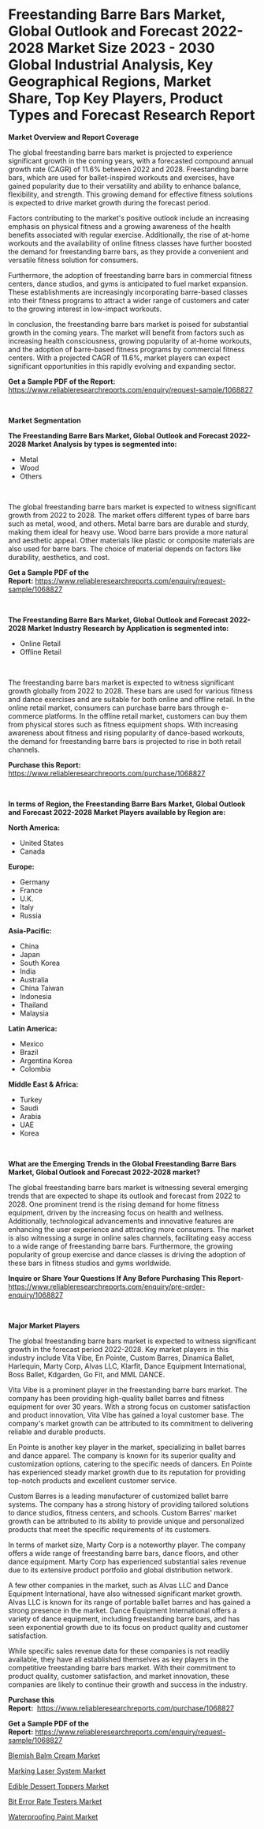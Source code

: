<p><h1>Freestanding Barre Bars Market, Global Outlook and Forecast 2022-2028 Market Size 2023 - 2030 Global Industrial Analysis, Key Geographical Regions, Market Share, Top Key Players, Product Types and Forecast Research Report</h1></p><p><strong>Market Overview and Report Coverage</strong></p>
<p><p>The global freestanding barre bars market is projected to experience significant growth in the coming years, with a forecasted compound annual growth rate (CAGR) of 11.6% between 2022 and 2028. Freestanding barre bars, which are used for ballet-inspired workouts and exercises, have gained popularity due to their versatility and ability to enhance balance, flexibility, and strength. This growing demand for effective fitness solutions is expected to drive market growth during the forecast period.</p><p>Factors contributing to the market's positive outlook include an increasing emphasis on physical fitness and a growing awareness of the health benefits associated with regular exercise. Additionally, the rise of at-home workouts and the availability of online fitness classes have further boosted the demand for freestanding barre bars, as they provide a convenient and versatile fitness solution for consumers.</p><p>Furthermore, the adoption of freestanding barre bars in commercial fitness centers, dance studios, and gyms is anticipated to fuel market expansion. These establishments are increasingly incorporating barre-based classes into their fitness programs to attract a wider range of customers and cater to the growing interest in low-impact workouts.</p><p>In conclusion, the freestanding barre bars market is poised for substantial growth in the coming years. The market will benefit from factors such as increasing health consciousness, growing popularity of at-home workouts, and the adoption of barre-based fitness programs by commercial fitness centers. With a projected CAGR of 11.6%, market players can expect significant opportunities in this rapidly evolving and expanding sector.</p></p>
<p><strong>Get a Sample PDF of the Report:</strong> <a href="https://www.reliableresearchreports.com/enquiry/request-sample/1068827">https://www.reliableresearchreports.com/enquiry/request-sample/1068827</a></p>
<p>&nbsp;</p>
<p><strong>Market Segmentation</strong></p>
<p><strong>The Freestanding Barre Bars Market, Global Outlook and Forecast 2022-2028 Market Analysis by types is segmented into:</strong></p>
<p><ul><li>Metal</li><li>Wood</li><li>Others</li></ul></p>
<p>&nbsp;</p>
<p><p>The global freestanding barre bars market is expected to witness significant growth from 2022 to 2028. The market offers different types of barre bars such as metal, wood, and others. Metal barre bars are durable and sturdy, making them ideal for heavy use. Wood barre bars provide a more natural and aesthetic appeal. Other materials like plastic or composite materials are also used for barre bars. The choice of material depends on factors like durability, aesthetics, and cost.</p></p>
<p><strong>Get a Sample PDF of the Report:</strong>&nbsp;<a href="https://www.reliableresearchreports.com/enquiry/request-sample/1068827">https://www.reliableresearchreports.com/enquiry/request-sample/1068827</a></p>
<p>&nbsp;</p>
<p><strong>The Freestanding Barre Bars Market, Global Outlook and Forecast 2022-2028 Market Industry Research by Application is segmented into:</strong></p>
<p><ul><li>Online Retail</li><li>Offline Retail</li></ul></p>
<p>&nbsp;</p>
<p><p>The freestanding barre bars market is expected to witness significant growth globally from 2022 to 2028. These bars are used for various fitness and dance exercises and are suitable for both online and offline retail. In the online retail market, consumers can purchase barre bars through e-commerce platforms. In the offline retail market, customers can buy them from physical stores such as fitness equipment shops. With increasing awareness about fitness and rising popularity of dance-based workouts, the demand for freestanding barre bars is projected to rise in both retail channels.</p></p>
<p><strong>Purchase this Report:</strong>&nbsp; <a href="https://www.reliableresearchreports.com/purchase/1068827">https://www.reliableresearchreports.com/purchase/1068827</a></p>
<p>&nbsp;</p>
<p><strong>In terms of Region, the Freestanding Barre Bars Market, Global Outlook and Forecast 2022-2028 Market Players available by Region are:</strong></p>
<p>
    <p> <strong> North America: </strong>
        <ul>
            <li>United States</li>
            <li>Canada</li>
        </ul>
        </p> 
    <p> <strong> Europe: </strong>
        <ul>
            <li>Germany</li>
            <li>France</li>
            <li>U.K.</li>
            <li>Italy</li>
            <li>Russia</li>
        </ul>
        </p> 
    <p> <strong> Asia-Pacific: </strong>
        <ul>
            <li>China</li>
            <li>Japan</li>
            <li>South Korea</li>
            <li>India</li>
            <li>Australia</li>
            <li>China Taiwan</li>
            <li>Indonesia</li>
            <li>Thailand</li>
            <li>Malaysia</li>
        </ul>
        </p> 
    <p> <strong> Latin America: </strong>
        <ul>
            <li>Mexico</li>
            <li>Brazil</li>
            <li>Argentina Korea</li>
            <li>Colombia</li>
        </ul>
        </p> 
    <p> <strong> Middle East & Africa: </strong>
        <ul>
            <li>Turkey</li>
            <li>Saudi</li>
            <li>Arabia</li>
            <li>UAE</li>
            <li>Korea</li>
        </ul>
    </p>
    </p>
<p>&nbsp;</p>
<p><strong>What are the Emerging Trends in the Global Freestanding Barre Bars Market, Global Outlook and Forecast 2022-2028 market?</strong></p>
<p><p>The global freestanding barre bars market is witnessing several emerging trends that are expected to shape its outlook and forecast from 2022 to 2028. One prominent trend is the rising demand for home fitness equipment, driven by the increasing focus on health and wellness. Additionally, technological advancements and innovative features are enhancing the user experience and attracting more consumers. The market is also witnessing a surge in online sales channels, facilitating easy access to a wide range of freestanding barre bars. Furthermore, the growing popularity of group exercise and dance classes is driving the adoption of these bars in fitness studios and gyms worldwide.</p></p>
<p><strong>Inquire or Share Your Questions If Any Before Purchasing This Report</strong>- <a href="https://www.reliableresearchreports.com/enquiry/pre-order-enquiry/1068827">https://www.reliableresearchreports.com/enquiry/pre-order-enquiry/1068827</a></p>
<p>&nbsp;</p>
<p><strong>Major Market Players</strong></p>
<p><p>The global freestanding barre bars market is expected to witness significant growth in the forecast period 2022-2028. Key market players in this industry include Vita Vibe, En Pointe, Custom Barres, Dinamica Ballet, Harlequin, Marty Corp, Alvas LLC, Klarfit, Dance Equipment International, Boss Ballet, Kdgarden, Go Fit, and MML DANCE.</p><p>Vita Vibe is a prominent player in the freestanding barre bars market. The company has been providing high-quality ballet barres and fitness equipment for over 30 years. With a strong focus on customer satisfaction and product innovation, Vita Vibe has gained a loyal customer base. The company's market growth can be attributed to its commitment to delivering reliable and durable products.</p><p>En Pointe is another key player in the market, specializing in ballet barres and dance apparel. The company is known for its superior quality and customization options, catering to the specific needs of dancers. En Pointe has experienced steady market growth due to its reputation for providing top-notch products and excellent customer service.</p><p>Custom Barres is a leading manufacturer of customized ballet barre systems. The company has a strong history of providing tailored solutions to dance studios, fitness centers, and schools. Custom Barres' market growth can be attributed to its ability to provide unique and personalized products that meet the specific requirements of its customers.</p><p>In terms of market size, Marty Corp is a noteworthy player. The company offers a wide range of freestanding barre bars, dance floors, and other dance equipment. Marty Corp has experienced substantial sales revenue due to its extensive product portfolio and global distribution network.</p><p>A few other companies in the market, such as Alvas LLC and Dance Equipment International, have also witnessed significant market growth. Alvas LLC is known for its range of portable ballet barres and has gained a strong presence in the market. Dance Equipment International offers a variety of dance equipment, including freestanding barre bars, and has seen exponential growth due to its focus on product quality and customer satisfaction.</p><p>While specific sales revenue data for these companies is not readily available, they have all established themselves as key players in the competitive freestanding barre bars market. With their commitment to product quality, customer satisfaction, and market innovation, these companies are likely to continue their growth and success in the industry.</p></p>
<p><strong>Purchase this Report:</strong>&nbsp;&nbsp;<a href="https://www.reliableresearchreports.com/purchase/1068827">https://www.reliableresearchreports.com/purchase/1068827</a></p>
<p></p>
<p><strong>Get a Sample PDF of the Report:</strong>&nbsp;<a href="https://www.reliableresearchreports.com/enquiry/request-sample/1068827">https://www.reliableresearchreports.com/enquiry/request-sample/1068827</a></p>
<p><p><a href="https://www.linkedin.com/pulse/blemish-balm-cream-market-size-2023-2030-global-industrial-ap6cc/">Blemish Balm Cream Market</a></p><p><a href="https://medium.com/@timothychapman46/marking-laser-system-market-size-growth-forecast-2023-2030-4ddf734cd057">Marking Laser System Market</a></p><p><a href="https://www.reportprime.com/edible-dessert-toppers-r6637">Edible Dessert Toppers Market</a></p><p><a href="https://www.reportprime.com/bit-error-rate-testers-r3437">Bit Error Rate Testers Market</a></p><p><a href="https://medium.com/@frankpeters35/waterproofing-paint-market-size-growth-forecast-2023-2030-03076f4f799c">Waterproofing Paint Market</a></p></p>